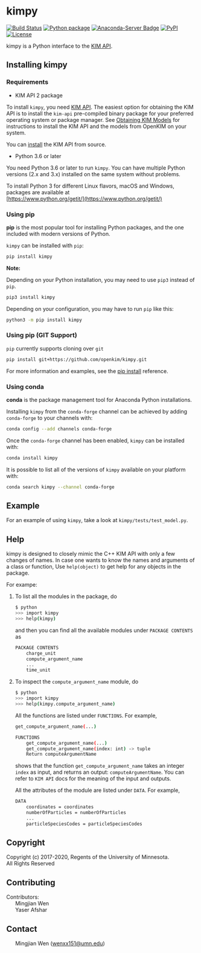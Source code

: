 # kimpy

[![Build Status](https://travis-ci.org/openkim/kimpy.svg?branch=master)](https://travis-ci.org/openkim/kimpy)
[![Python package](https://github.com/openkim/kimpy/workflows/Python%20package/badge.svg)](https://github.com/openkim/kimpy/actions)
[![Anaconda-Server Badge](https://img.shields.io/conda/vn/conda-forge/kimpy.svg)](https://anaconda.org/conda-forge/kimpy)
[![PyPI](https://img.shields.io/pypi/v/kimpy.svg)](https://pypi.python.org/pypi/kimpy)
[![License](https://img.shields.io/badge/license-CDDL--1.0-blue)](LICENSE.CDDL)

kimpy is a Python interface to the [KIM API](https://openkim.org/kim-api).

## Installing kimpy

### Requirements

- KIM API 2 package

To install `kimpy`, you need [KIM API](https://openkim.org/kim-api). The
easiest option for obtaining the KIM API is to install the `kim-api`
pre-compiled binary package for your preferred operating system or package
manager. See
[Obtaining KIM Models](https://openkim.org/doc/usage/obtaining-models) for
instructions to install the KIM API and the models from OpenKIM on your system.

You can
[install](https://openkim.org/doc/usage/obtaining-models#installing_api)
the KIM API from source.

- Python 3.6 or later

You need Python 3.6 or later to run `kimpy`. You can have multiple
Python versions (2.x and 3.x) installed on the same system without problems.

To install Python 3 for different Linux flavors, macOS and Windows, packages
are available at\
[https://www.python.org/getit/](https://www.python.org/getit/)

### Using pip

**pip** is the most popular tool for installing Python packages, and the one
included with modern versions of Python.

`kimpy` can be installed with `pip`:

```sh
pip install kimpy
```

**Note:**

Depending on your Python installation, you may need to use `pip3` instead of
`pip`.

```sh
pip3 install kimpy
```

Depending on your configuration, you may have to run `pip` like this:

```sh
python3 -m pip install kimpy
```

### Using pip (GIT Support)

`pip` currently supports cloning over `git`

```sh
pip install git+https://github.com/openkim/kimpy.git
```

For more information and examples, see the
[pip install](https://pip.pypa.io/en/stable/reference/pip_install/#id18)
reference.

### Using conda

**conda** is the package management tool for Anaconda Python installations.

Installing `kimpy` from the `conda-forge` channel can be achieved by adding
`conda-forge` to your channels with:

```sh
conda config --add channels conda-forge
```

Once the `conda-forge` channel has been enabled, `kimpy` can be installed with:

```sh
conda install kimpy
```

It is possible to list all of the versions of `kimpy` available on your
platform with:

```sh
conda search kimpy --channel conda-forge
```

## Example

For an example of using `kimpy`, take a look at `kimpy/tests/test_model.py`.

## Help

kimpy is designed to closely mimic the C++ KIM API with only a few changes of
names. In case one wants to know the names and arguments of a class or
function, Use `help(object)` to get help for any objects in the package.

For exampe:

1. To list all the modules in the package, do

    ```sh
    $ python
    >>> import kimpy
    >>> help(kimpy)
    ```

    and then you can find all the available modules under `PACKAGE CONTENTS` as

    ```sh
    PACKAGE CONTENTS
        charge_unit
        compute_argument_name
        ...
        time_unit
    ```

2. To inspect the `compute_argument_name` module, do

    ```sh
    $ python
    >>> import kimpy
    >>> help(kimpy.compute_argument_name)
    ```

    All the functions are listed under `FUNCTIONS`. For example,

    ```sh
    get_compute_argument_name(...)

    FUNCTIONS
        get_compute_argument_name(...)
        get_compute_argument_name(index: int) -> tuple
        Return computeArgumentName
    ```

    shows that the function `get_compute_argument_name` takes an integer
    `index` as input, and returns an output: `computeArgumentName`. You can
    refer to `KIM API` docs for the meaning of the input and outputs.

    All the attributes of the module are listed under `DATA`. For example,

    ```sh
    DATA
        coordinates = coordinates
        numberOfParticles = numberOfParticles
        ...
        particleSpeciesCodes = particleSpeciesCodes
    ```

## Copyright

Copyright (c) 2017-2020, Regents of the University of Minnesota.\
All Rights Reserved

## Contributing

Contributors:\
&nbsp;&nbsp;&nbsp;&nbsp;&nbsp;&nbsp;Mingjian Wen\
&nbsp;&nbsp;&nbsp;&nbsp;&nbsp;&nbsp;Yaser Afshar

## Contact

&nbsp;&nbsp;&nbsp;&nbsp;&nbsp;&nbsp;Mingjian Wen (wenxx151@umn.edu)

